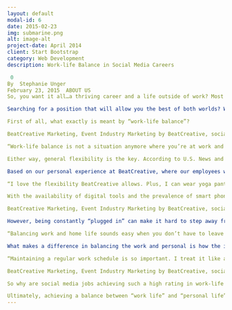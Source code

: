 ```yaml
---
layout: default
modal-id: 6
date: 2015-02-23
img: submarine.png
alt: image-alt
project-date: April 2014
client: Start Bootstrap
category: Web Development
description: Work-life Balance in Social Media Careers

 0
By  Stephanie Unger
February 23, 2015  ABOUT US
So, you want it all…a thriving career and a life outside of work? Most people think it’s not possible; you either have to choose a career that becomes your life, or opt out of the typical working world in order to have a personal life.

Searching for a position that will allow you the best of both worlds? We are pretty pleased at BeatCreative that one of our specialties tops the charts: in 2014, the “Social Media Manager” job title was ranked #5 out of 20 and achieved a 4.3 out of 5 (where 5 is very satisfied) through a poll conducted by Forbes and Glassdoor.

First of all, what exactly is meant by “work-life balance”?

BeatCreative Marketing, Event Industry Marketing by BeatCreative, social media careers, work-life balance

“Work-life balance is not a situation anymore where you’re at work and then you’re at home, it’s more this balancing between the two,” said Lauren Griffin, senior vice president of Adecco Staffing U.S. “It’s a common trend, generationally–people all want the flexibility, but the reasons they want it might be different.” Griffin went on to say that the younger generation tends to classify flexibility in terms of long lunches and the ability to work during off-hours, whereas Baby Boomers and Gen Xers want flexibility in order to care for their families.

Either way, general flexibility is the key. According to U.S. News and World Report in a 2015 Workplace Flexibility Study, 75% of polled employees desire workplace flexibility above all other benefits.

Based on our personal experience at BeatCreative, where our employees work nearly 100% remotely, the ticket to boosting employee morale is to allow a flexible work schedule for our social media development team. A rave review from our Online Marketing Specialist, Robyn, shows how much flexibility is valued within our social media team:

“I love the flexibility BeatCreative allows. Plus, I can wear yoga pants to work every day. Best. Job. Ever.”

With the availability of digital tools and the prevalence of smart phones, we are always connected, and therefore can respond to work requests and complete urgent tasks while away from the office.

BeatCreative Marketing, Event Industry Marketing by BeatCreative, social media, laptop mobile device

However, being constantly “plugged in” can make it hard to step away from work. According to an article by Experteer, the trope that “social media is 24/7” makes it arguable that Social Media Managers would have a positive work-life balance. It is easy for an employee to push back and not feel like there is ever a break! Even our Content Specialist, Patrick, says:

“Balancing work and home life sounds easy when you don’t have to leave your house every day. But it’s not that simple. Working from home means the two lives bleed into one another, which can make it feel like you ALWAYS should be working on something.”

What makes a difference in balancing the work and personal is how the individual handles each sphere. Patrick went on to describe his regimented, but flexible, work approach:

“Maintaining a regular work schedule is so important. I treat it like a “normal” office job. I get up the same time every day, get dressed, walk the dog, everything someone with a commute would do. Only my commute takes me to my home office. I only write in my office, leaving the rest of the house to feel like a home, not a workplace. I tend to work until about 6:30, when my wife gets home. Then it’s family time.”

BeatCreative Marketing, Event Industry Marketing by BeatCreative, social media manager, work life balance, family time

So why are social media jobs achieving such a high rating in work-life balance polls? Most likely because the positions often allow the employee to work from home or telecommute for part of the time, giving more time to do things like run errands, have a lunch date, or just take a break when needed. For me, BeatCreative’s official Social Media Project Manager, I have been lucky enough to care for my toddler at home (without putting him in daycare) and work my full work week. That’s enough for me to give my job a rating of “highly satisfied.”

Ultimately, achieving a balance between “work life” and “personal life” could be attainable for most people (social media career or not)—it’s just a matter of perspective.
---
```

